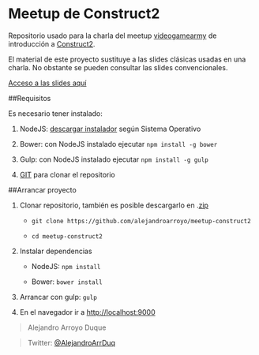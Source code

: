 Meetup de Construct2
=====================

Repositorio usado para la charla del meetup [videogamearmy](http://www.meetup.com/videogamearmy/events/219134263/) de introducción a [Construct2](https://www.scirra.com/construct2).

El material de este proyecto sustituye a las slides clásicas usadas en una charla. No obstante se pueden consultar las slides convencionales.

[Acceso a las slides aquí](http://slides.com/alejandroarroyo/construct2#/)

##Requisitos

Es necesario tener instalado:

1. NodeJS: [descargar instalador](http://nodejs.org/) según Sistema Operativo

2. Bower: con NodeJS instalado ejecutar `npm install -g bower`

3. Gulp: con NodeJS instalado ejecutar `npm install -g gulp`

4. [GIT](http://git-scm.com/) para clonar el repositorio

##Arrancar proyecto

1. Clonar repositorio, también es posible descargarlo en .[zip](https://github.com/alejandroarroyo/meetup-construct2/archive/master.zip)

    + `git clone https://github.com/alejandroarroyo/meetup-construct2`

    + `cd meetup-construct2`

2. Instalar dependencias

    + NodeJS: `npm install`

    + Bower: `bower install`

3. Arrancar con gulp: `gulp`

4. En el navegador ir a  [http://localhost:9000](http://localhost:9000)


> Alejandro Arroyo Duque

> Twitter: [@AlejandroArrDuq](https://twitter.com/AlejandroArrDuq)
